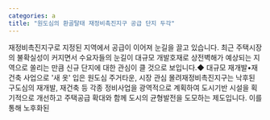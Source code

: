 ```yaml
---
categories: a
title: "원도심의 환골탈태 재정비촉진지구 공급 단지 두각"
---
```

재정비촉진지구로 지정된 지역에서 공급이 이어져 눈길을 끌고 있습니다. 최근 주택시장의 불확실성이 커지면서 수요자들의 눈길이 대규모 개발호재로 상전벽해가 예상되는 지역으로 쏠리는 만큼 신규 단지에 대한 관심이 클 것으로 보입니다.◆ 대규모 재개발&bull;재건축 사업으로 &#39;새 옷&#39; 입은 원도심 주거타운, 시장 관심 몰려재정비촉진지구는 낙후된 구도심의 재개발, 재건축 등 각종 정비사업을 광역적으로 계획하여 도시기반 시설을 획기적으로 개선하고 주택공급 확대와 함께 도시의 균형발전을 도모하는 제도입니다. 이를 통해 노후화된